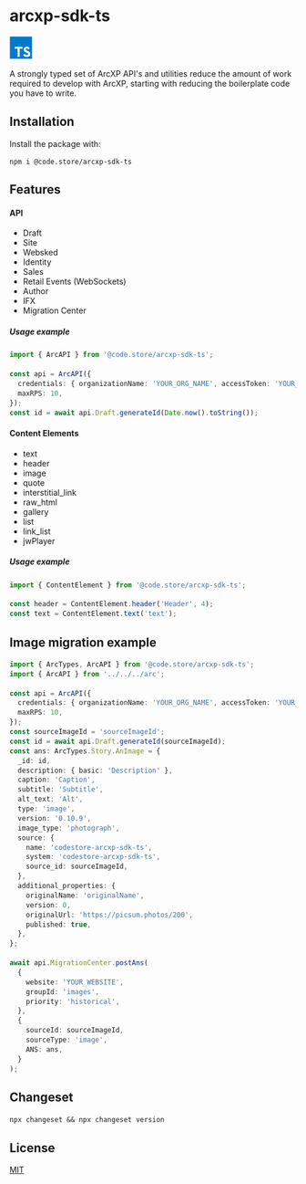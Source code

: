 # arcxp-sdk-ts

<p align="left"> <a href="https://www.typescriptlang.org/" target="_blank" rel="noreferrer"> <img src="https://raw.githubusercontent.com/devicons/devicon/master/icons/typescript/typescript-original.svg" alt="typescript" width="40" height="40"/> </a> </p>

A strongly typed set of ArcXP API's and utilities reduce the amount of work required to develop with ArcXP, starting with reducing the boilerplate code you have to write.

## Installation

Install the package with:

```
npm i @code.store/arcxp-sdk-ts
```

## Features

#### API

- Draft
- Site
- Websked
- Identity
- Sales
- Retail Events (WebSockets)
- Author
- IFX
- Migration Center

##### Usage example

```ts
import { ArcAPI } from '@code.store/arcxp-sdk-ts';

const api = ArcAPI({
  credentials: { organizationName: 'YOUR_ORG_NAME', accessToken: 'YOUR_ACCESS_TOKEN' },
  maxRPS: 10,
});
const id = await api.Draft.generateId(Date.now().toString());
```

#### Content Elements

- text
- header
- image
- quote
- interstitial_link
- raw_html
- gallery
- list
- link_list
- jwPlayer

##### Usage example

```ts
import { ContentElement } from '@code.store/arcxp-sdk-ts';

const header = ContentElement.header('Header', 4);
const text = ContentElement.text('text');
```

## Image migration example

```ts
import { ArcTypes, ArcAPI } from '@code.store/arcxp-sdk-ts';
import { ArcAPI } from '../../../arc';

const api = ArcAPI({
  credentials: { organizationName: 'YOUR_ORG_NAME', accessToken: 'YOUR_ACCESS_TOKEN' },
  maxRPS: 10,
});
const sourceImageId = 'sourceImageId';
const id = await api.Draft.generateId(sourceImageId);
const ans: ArcTypes.Story.AnImage = {
  _id: id,
  description: { basic: 'Description' },
  caption: 'Caption',
  subtitle: 'Subtitle',
  alt_text: 'Alt',
  type: 'image',
  version: '0.10.9',
  image_type: 'photograph',
  source: {
    name: 'codestore-arcxp-sdk-ts',
    system: 'codestore-arcxp-sdk-ts',
    source_id: sourceImageId,
  },
  additional_properties: {
    originalName: 'originalName',
    version: 0,
    originalUrl: 'https://picsum.photos/200',
    published: true,
  },
};

await api.MigrationCenter.postAns(
  {
    website: 'YOUR_WEBSITE',
    groupId: 'images',
    priority: 'historical',
  },
  {
    sourceId: sourceImageId,
    sourceType: 'image',
    ANS: ans,
  }
);
```

## Changeset

`npx changeset && npx changeset version`

## License

[MIT](https://choosealicense.com/licenses/mit/)
